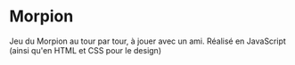 # Morpion

Jeu du Morpion au tour par tour, à jouer avec un ami. 
Réalisé en JavaScript (ainsi qu'en HTML et CSS pour le design)
